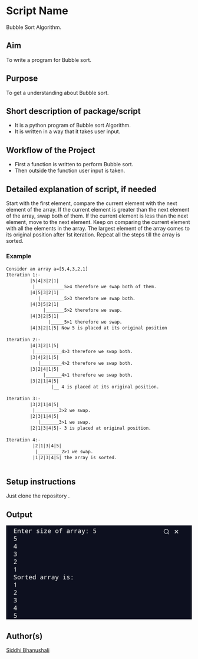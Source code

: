 # Script Name

Bubble Sort Algorithm.

## Aim

To write a program for Bubble sort.

## Purpose

To get a understanding about Bubble sort.

## Short description of package/script

- It is a python program of Bubble sort Algorithm.
- It is written in a way that it takes user input.

## Workflow of the Project

- First a function is written to perform Bubble sort.
- Then outside the function user input is taken.

## Detailed explanation of script, if needed

Start with the first element, compare the current element with the next element of the array.
If the current element is greater than the next element of the array, swap both of them.
If the current element is less than the next element, move to the next element.
Keep on comparing the current element with all the elements in the array.
The largest element of the array comes to its original position after 1st iteration.
Repeat all the steps till the array is sorted.

### Example

```
Consider an array a=[5,4,3,2,1]
Iteration 1:-
         |5|4|3|2|1|
          |___________5>4 therefore we swap both of them.
         |4|5|3|2|1|
            |_________5>3 therefore we swap both.
         |4|3|5|2|1|
              |_______5>2 therefore we swap.
         |4|3|2|5|1|
                |_____5>1 therefore we swap.
         |4|3|2|1|5| Now 5 is placed at its original position

Iteration 2:-
         |4|3|2|1|5|
          |__________4>3 therefore we swap both.
         |3|4|2|1|5|
            |________4>2 therefore we swap both.
         |3|2|4|1|5|
              |______4>1 therefore we swap both.
         |3|2|1|4|5|
                 |__ 4 is placed at its original position.

Iteration 3:-
         |3|2|1|4|5|
          |_________3>2 we swap.
         |2|3|1|4|5|
            |_______3>1 we swap.
         |2|1|3|4|5|- 3 is placed at original position.

Iteration 4:-
          |2|1|3|4|5|
           |_________2>1 we swap.
          |1|2|3|4|5| the array is sorted.


```

## Setup instructions

Just clone the repository .

## Output

![](Images/output.jpg)

## Author(s)

[Siddhi Bhanushali](https://github.com/siddhi-244)
